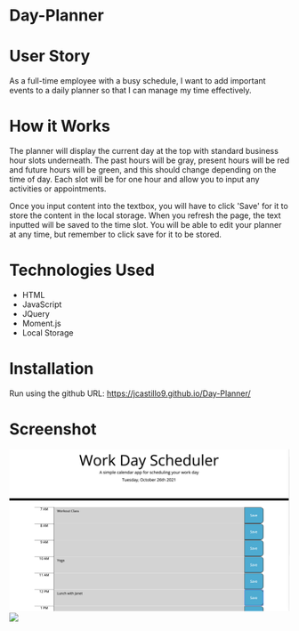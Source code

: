 # Day-Planner

# User Story
As a full-time employee with a busy schedule, I want to add important events to a daily planner so that I can manage my time effectively.

# How it Works
The planner will display the current day at the top with standard business hour slots underneath. The past hours will be gray, present hours will be red and future hours will be green, and this should change depending on the time of day. Each slot will be for one hour and allow you to input any activities or appointments. 

Once you input content into the textbox, you will have to click 'Save' for it to store the content in the local storage.
When you refresh the page, the text inputted will be saved to the time slot. You will be able to edit your planner at any time, but remember to click save for it to be stored.  

# Technologies Used
* HTML
* JavaScript
* JQuery
* Moment.js
* Local Storage

# Installation
Run using the github URL: https://jcastillo9.github.io/Day-Planner/

# Screenshot
<img src="assets/images/screen_shot.png"/>
<img src="assets/images/screenshot1.png"/>